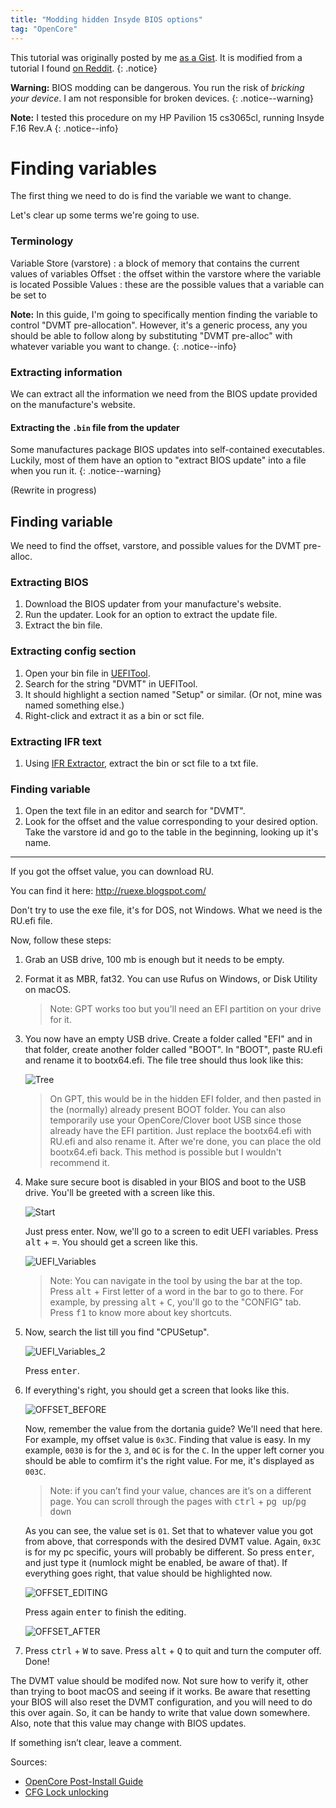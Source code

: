 ```yaml
---
title: "Modding hidden Insyde BIOS options"
tag: "OpenCore"
---
```


This tutorial was originally posted by me [as a Gist](https://gist.github.com/JJTech0130/bd9564858e4cd4f7d94ea4b4657660e2).
It is modified from a tutorial I found [on Reddit](https://www.reddit.com/r/hackintosh/comments/hz2rtm/cfg_lockunlocking_alternative_method/).
{: .notice}

**Warning:** BIOS modding can be dangerous. You run the risk of *bricking your device*. I am not responsible for broken devices.
{: .notice--warning}

**Note:** I tested this procedure on my HP Pavilion 15 cs3065cl, running Insyde F.16 Rev.A
{: .notice--info}

# Finding variables
The first thing we need to do is find the variable we want to change.

Let's clear up some terms we're going to use.

### Terminology
Variable Store (varstore)
: a block of memory that contains the current values of variables
Offset
: the offset within the varstore where the variable is located
Possible Values
: these are the possible values that a variable can be set to

**Note:** In this guide, I'm going to specifically mention finding the variable to control "DVMT pre-allocation". However, it's a generic process, any you should be able to follow along by substituting "DVMT pre-alloc" with whatever variable you want to change.
{: .notice--info}

### Extracting information
We can extract all the information we need from the BIOS update provided on the manufacture's website.

#### Extracting the `.bin` file from the updater
Some manufactures package BIOS updates into self-contained executables. Luckily, most of them have an option to "extract BIOS update" into a file when you run it.
{: .notice--warning}

(Rewrite in progress)


## Finding variable
We need to find the offset, varstore, and possible values for the DVMT pre-alloc.

### Extracting BIOS
1. Download the BIOS updater from your manufacture's website.
2. Run the updater. Look for an option to extract the update file.
3. Extract the bin file.

### Extracting config section
1. Open your bin file in [UEFITool](https://github.com/LongSoft/UEFITool/releases).
2. Search for the string "DVMT" in UEFITool.
3. It should highlight a section named "Setup" or similar. (Or not, mine was named something else.)
4. Right-click and extract it as a bin or sct file.

### Extracting IFR text
1. Using [IFR Extractor](https://github.com/LongSoft/Universal-IFR-Extractor/releases), extract the bin or sct file to a txt file.

### Finding variable
1. Open the text file in an editor and search for "DVMT".
2. Look for the offset and the value corresponding to your desired option. Take the varstore id and go to the table in the beginning, looking up it's name.

***

If you got the offset value, you can download RU.

You can find it here: http://ruexe.blogspot.com/

Don't try to use the exe file, it's for DOS, not Windows. What we need is the RU.efi file.

Now, follow these steps:

1. Grab an USB drive, 100 mb is enough but it needs to be empty.

2. Format it as MBR, fat32. You can use Rufus on Windows, or Disk Utility on macOS.
    > Note: GPT works too but you'll need an EFI partition on your drive for it.

3. You now have an empty USB drive. Create a folder called "EFI" and in that folder, create another folder called "BOOT". In "BOOT", paste RU.efi and rename it to bootx64.efi. The file tree should thus look like this:
     
    ![Tree](https://user-images.githubusercontent.com/53275876/132030535-46bd4fca-f1d7-4879-8c48-bf0c6e6085a1.png)
    
    > On GPT, this would be in the hidden EFI folder, and then pasted in the (normally) already present BOOT folder. You can also temporarily use your OpenCore/Clover boot USB since those already have the EFI partition. Just replace the bootx64.efi with RU.efi and also rename it. After we're done, you can place the old bootx64.efi back. This method is possible but I wouldn't recommend it.

4. Make sure secure boot is disabled in your BIOS and boot to the USB drive. You'll be greeted with a screen like this.
    
    ![Start](https://user-images.githubusercontent.com/53275876/132030840-daff26d6-670a-4ce3-a1f4-b453788dc80c.jpg)
    
    Just press enter. Now, we'll go to a screen to edit UEFI variables. Press <kbd>alt</kbd> + <kbd>=</kbd>. You should get a screen like this.
    
    ![UEFI_Variables](https://user-images.githubusercontent.com/53275876/132030991-e232f108-ce64-4f5a-9785-fef6acc8bef9.jpg)
    
    > Note: You can navigate in the tool by using the bar at the top. Press <kbd>alt</kbd> + First letter of a word in the bar to go to there. For example, by pressing <kbd>alt</kbd> + <kbd>C</kbd>, you'll go to the "CONFIG" tab. Press <kbd>f1</kbd> to know more about key shortcuts.

5. Now, search the list till you find "CPUSetup".
    
    ![UEFI_Variables_2](https://user-images.githubusercontent.com/53275876/132031456-98d96d49-87b3-4435-ab5a-0f601e1fdcbd.jpg)
    
    Press <kbd>enter</kbd>.

6. If everything's right, you should get a screen that looks like this.
    
    ![OFFSET_BEFORE](https://user-images.githubusercontent.com/53275876/132031696-8232353e-beb7-44bf-a3c9-da70c59d1815.jpg)
    
    Now, remember the value from the dortania guide? We'll need that here. For example, my offset value is `0x3C`. Finding that value is easy. In my example, `0030` is for the `3`, and `0C` is for the `C`. In the upper left corner you should be able to comfirm it's the right value. For me, it's displayed as `003C`.
    
    > Note: if you can’t find your value, chances are it’s on a different page. You can scroll through the pages with <kbd>ctrl</kbd> + <kbd>pg up</kbd>/<kbd>pg down</kbd>
    
    As you can see, the value set is `01`. Set that to whatever value you got from above, that corresponds with the desired DVMT value. Again, `0x3C` is for my pc specific, yours will probably be different. So press <kbd>enter</kbd>, and just type it (numlock might be enabled, be aware of that). If everything goes right, that value should be highlighted now.
    
    ![OFFSET_EDITING](https://user-images.githubusercontent.com/53275876/132032193-4e411771-dfc6-4eca-8112-2f3561dc366a.jpg)
    
    Press again <kbd>enter</kbd> to finish the editing.
    
    ![OFFSET_AFTER](https://user-images.githubusercontent.com/53275876/132032317-6fc2b414-2b95-4a46-8f9b-1d85e516ea61.jpg)

7. Press <kbd>ctrl</kbd> + <kbd>W</kbd> to save. Press <kbd>alt</kbd> + <kbd>Q</kbd> to quit and turn the computer off. Done!

The DVMT value should be modifed now. Not sure how to verify it, other than trying to boot macOS and seeing if it works. Be aware that resetting your BIOS will also reset the DVMT configuration, and you will need to do this over again. So, it can be handy to write that value down somewhere. Also, note that this value may change with BIOS updates.

If something isn’t clear, leave a comment.

Sources:
 + [OpenCore Post-Install Guide](https://dortania.github.io/OpenCore-Post-Install/misc/msr-lock.html#turning-off-cfg-lock-manually)
 + [CFG Lock unlocking](https://www.reddit.com/r/hackintosh/comments/hz2rtm/cfg_lockunlocking_alternative_method/)
